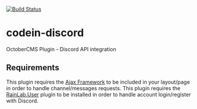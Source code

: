 [![Build Status](https://travis-ci.org/JoJuhasz/codein-discord.svg?branch=master)](https://travis-ci.org/JoJuhasz/codein-discord)

# codein-discord
OctoberCMS Plugin - Discord API integration

## Requirements
This plugin requires the [Ajax Framework](https://octobercms.com/docs/cms/ajax) to be included in your layout/page in order to handle channel/messages requests.
This plugin requires the [RainLab.User](https://octobercms.com/docs/cms/ajax) plugin to be installed in order to handle account login/register with Discord.
